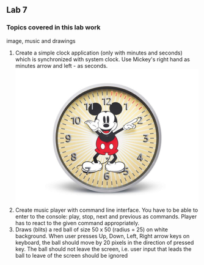 ## Lab 7

### Topics covered in this lab work
image, music and drawings

1. Create a simple clock application (only with minutes and seconds) which is synchronized with system clock. Use Mickey's right hand as minutes arrow and left - as seconds. <img src="images/mickeyclock.jpeg"
     alt="mickeyclock"
     style="float: left; margin-right: 10px;" />
2. Create music player with command line interface. You have to be able to enter to the console: play, stop, next and previous as commands. Player has to react to the given command appropriately.
3. Draws (blits) a red ball of size 50 x 50 (radius = 25) on white background. When user presses Up, Down, Left, Right arrow keys on keyboard, the ball should move by 20 pixels in the direction of pressed key. The ball should not leave the screen, i.e. user input that leads the ball to leave of the screen should be ignored